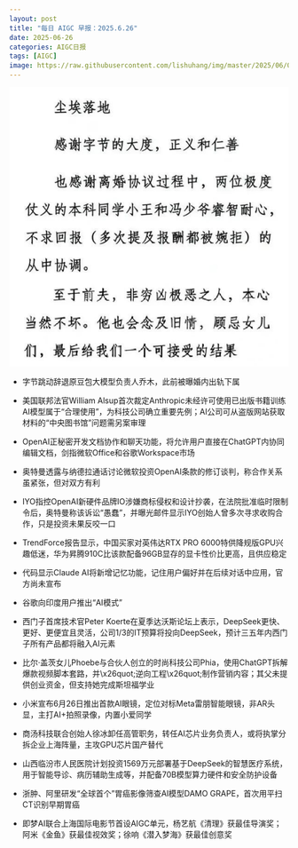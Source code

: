 ```yaml
---
layout: post
title: "每日 AIGC 早报：2025.6.26"
date: 2025-06-26
categories: AIGC日报
tags: [AIGC]
image: https://raw.githubusercontent.com/lishuhang/img/master/2025/06/0626-d.jpg
---
```


![封面图](https://raw.githubusercontent.com/lishuhang/img/master/2025/06/0626-d.jpg)

  - 字节跳动辞退原豆包大模型负责人乔木，此前被曝婚内出轨下属

  - 美国联邦法官William Alsup首次裁定Anthropic未经许可使用已出版书籍训练AI模型属于“合理使用”，为科技公司确立重要先例；AI公司可从盗版网站获取材料的“中央图书馆”问题需另案审理

  - OpenAI正秘密开发文档协作和聊天功能，将允许用户直接在ChatGPT内协同编辑文档，剑指微软Office和谷歌Workspace市场

  - 奥特曼透露与纳德拉通话讨论微软投资OpenAI条款的修订谈判，称合作关系虽紧张，但对双方有利

  - IYO指控OpenAI新硬件品牌IO涉嫌商标侵权和设计抄袭，在法院批准临时限制令后，奥特曼称该诉讼“愚蠢”，并曝光邮件显示IYO创始人曾多次寻求收购合作，只是投资未果反咬一口

  - TrendForce报告显示，中国买家对英伟达RTX PRO 6000特供降规版GPU兴趣低迷，华为昇腾910C比该款配备96GB显存的显卡性价比更高，且供应稳定

  - 代码显示Claude AI将新增记忆功能，记住用户偏好并在后续对话中应用，官方尚未宣布

  - 谷歌向印度用户推出“AI模式”

  - 西门子首席技术官Peter Koerte在夏季达沃斯论坛上表示，DeepSeek更快、更好、更便宜且灵活，公司1/3的IT预算将投向DeepSeek，预计三五年内西门子所有产品都将融入AI元素

  - 比尔·盖茨女儿Phoebe与合伙人创立的时尚科技公司Phia，使用ChatGPT拆解爆款视频脚本套路，并\x26quot;逆向工程\x26quot;制作营销内容；其父未提供创业资金，但支持她完成斯坦福学业

  - 小米宣布6月26日推出首款AI眼镜，定位对标Meta雷朋智能眼镜，非AR头显，主打AI+拍照录像，内置小爱同学

  - 商汤科技联合创始人徐冰卸任高管职务，转任AI芯片业务负责人，或将执掌分拆企业上海阵量，主攻GPU芯片国产替代

  - 山西临汾市人民医院计划投资1569万元部署基于DeepSeek的智慧医疗系统，用于智能导诊、病历辅助生成等，并配备70B模型算力硬件和安全防护设备

  - 浙肿、阿里研发“全球首个”胃癌影像筛查AI模型DAMO GRAPE，首次用平扫CT识别早期胃癌

  - 即梦AI联合上海国际电影节首设AIGC单元，杨艺航《清理》获最佳导演奖；阿米《金鱼》获最佳视效奖；徐响《潜入梦海》获最佳创意奖